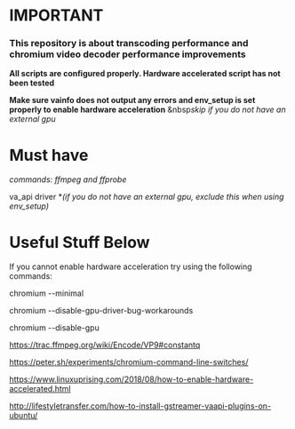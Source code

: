  <h1><b>IMPORTANT</b></h1>

 <h3>This repository is about transcoding performance and chromium video decoder performance improvements</h3>
 
 <b>All scripts are configured properly. Hardware accelerated script has not been tested</b> 
 
 <b>Make sure vainfo does not output any errors and env_setup is set properly to enable hardware acceleration</b>
 &nbsp<i>skip if you do not have an external gpu</i>
 
 <h1>Must have</h1>
 
 <span><i>commands: ffmpeg and ffprobe</i></span>
 
 va_api driver *<i>(if you do not have an external gpu, exclude this when using env_setup)</i>
 
 <h1>Useful Stuff Below</h1>
 If you cannot enable hardware acceleration try using the following commands:
 
 chromium --minimal
 
 chromium --disable-gpu-driver-bug-workarounds
 
 chromium --disable-gpu

https://trac.ffmpeg.org/wiki/Encode/VP9#constantq

https://peter.sh/experiments/chromium-command-line-switches/

https://www.linuxuprising.com/2018/08/how-to-enable-hardware-accelerated.html

http://lifestyletransfer.com/how-to-install-gstreamer-vaapi-plugins-on-ubuntu/
